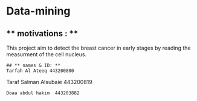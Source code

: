 # Data-mining
## ** motivations : **
This project aim to detect the breast cancer in early stages by reading the measurment of the cell nucleus.
```
## ** names & ID: **
Tarfah Al Ateeq 443200800
```
Taraf Salman Alsubaie 443200819
```
Doaa abdul hakim  443203882

